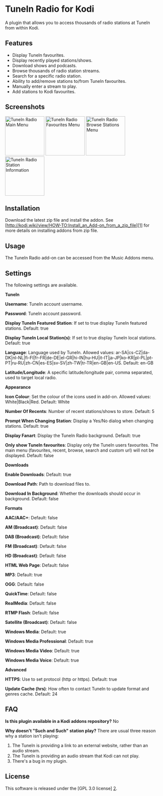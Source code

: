 TuneIn Radio for Kodi
=====================
A plugin that allows you to access thousands of radio stations at TuneIn from within Kodi.

Features
--------
- Display TuneIn favourites.
- Display recently played stations/shows.
- Download shows and podcasts.
- Browse thousands of radio station streams.
- Search for a specific radio station.
- Ability to add/remove stations to/from TuneIn favourites.
- Manually enter a stream to play.
- Add stations to Kodi favourites.

Screenshots
-----------
<img alt="TuneIn Radio Main Menu" src="https://raw.github.com/brianhornsby/www_brianhornsby_com/master/img/tunein_main_menu.png" height="128"/>
<img alt="TuneIn Radio Favourites Menu" src="https://raw.github.com/brianhornsby/www_brianhornsby_com/master/img/tunein_favourites_menu.png" height="128"/>
<img alt="TuneIn Radio Browse Stations Menu" src="https://raw.github.com/brianhornsby/www_brianhornsby_com/master/img/tunein_browse_stations.png" height="128"/>
<img alt="TuneIn Radio Station Information" src="https://raw.github.com/brianhornsby/www_brianhornsby_com/master/img/tunein_station_information.png" height="128"/>

Installation
------------
Download the latest zip file and install the addon. 
See [http://kodi.wiki/view/HOW-TO:Install_an_Add-on_from_a_zip_file][1] for more details on installing addons from zip file.

Usage
-----
The TuneIn Radio add-on can be accessed from the Music Addons menu.

Settings
--------
The following settings are available.

**TuneIn**

**Username**: TuneIn account username.

**Password**: TuneIn account password.

**Display TuneIn Featured Station**: If set to true display TuneIn featured stations. Default: true

**Display TuneIn Local Station(s)**: If set to true display TuneIn local stations. Default: true

**Language**: Language used by TuneIn. Allowed values: ar-SA|cs-CZ|da-DK|nl-NL|fi-FI|fr-FR|de-DE|el-GR|hi-IN|hu-HU|it-IT|ja-JP|ko-KR|pl-PL|pt-PT|ru-RU|zh-CN|es-ES|sv-SV|zh-TW|tr-TR|en-GB|en-US. Default: en-GB

**Latitude/Longitude**: A specific latitude/longitude pair, comma separated, used to target local radio.

**Appearance**

**Icon Colour**: Set the colour of the icons used in add-on. Allowed values: White|Black|Red. Default: White

**Number Of Recents**: Number of recent stations/shows to store. Default: 5

**Prompt When Changing Station**: Display a Yes/No dialog when changing stations. Default: true

**Display Fanart**: Display the TuneIn Radio background. Default: true

**Only show TuneIn favourites**: Display only the TuneIn users favourites. The main menu (favourites, recent, browse, search and custom url) will not be displayed. Default: false

**Downloads**

**Enable Downloads**: Default: true

**Download Path**: Path to download files to.

**Download In Background**: Whether the downloads should occur in background. Default: false

**Formats**

**AAC/AAC+**: Default: false

**AM (Broadcast)**: Default: false

**DAB (Broadcast)**: Default: false

**FM (Broadcast)**: Default: false

**HD (Broadcast)**: Default: false

**HTML Web Page**: Default: false

**MP3**: Default: true

**OGG**: Default: false

**QuickTime**: Default: false

**RealMedia**: Default: false

**RTMP Flash**: Default: false

**Satellite (Broadcast)**: Default: false

**Windows Media**: Default: true

**Windows Media Professional**: Default: true

**Windows Media Video**: Default: true

**Windows Media Voice**: Default: true

**Advanced**

**HTTPS**: Use to set protocol (http or https). Default: true

**Update Cache (hrs)**: How often to contact TuneIn to update format and genres cache. Default: 24

FAQ
---

**Is this plugin available in a Kodi addons repository?** No

**Why doesn't "Such and Such" station play?** There are usual three reason why a station isn't playing:

1. The TuneIn is providing a link to an external website, rather than an audio stream.</li>
2. The TuneIn is providing an audio stream that Kodi can not play.</li>
3. There's a bug in my plugin.

License
-------
This software is released under the [GPL 3.0 license] [2].

[1]: http://kodi.wiki/view/HOW-TO:Install_an_Add-on_from_a_zip_file
[2]: http://www.gnu.org/licenses/gpl-3.0.html
